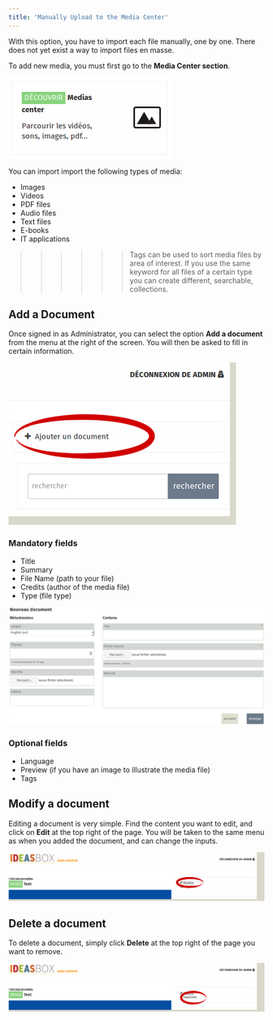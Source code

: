 ```yaml
---
title: 'Manually Upload to the Media Center'
---
```


With this option, you have to import each file manually, one by one.  There does not yet exist a way to import files en masse. 

To add new media, you must first go to the **Media Center section**.

![](1.png)

You can import import the following types of media:

- Images
- Videos
- PDF files
- Audio files
- Text files
- E-books
- IT applications

>>>>>>Tags can be used to sort media files by area of interest.  If you use the same keyword for all files of a certain type you can create different, searchable, collections. 

## Add a Document

Once signed in as Administrator, you can select the option **Add a document** from the menu at the right of the screen.  You will then be asked to fill in certain information.

![](2.png)



### Mandatory fields

- Title
- Summary
- File Name (path to your file)
- Credits (author of the media file)
- Type (file type)

![](3.png)

### Optional fields
- Language
- Preview (if you have an image to illustrate the media file)
- Tags 

## Modify a document

Editing a document is very simple.  Find the content you want to edit, and click on **Edit** at the top right of the page.  You will be taken to the same menu as when you added the document, and can change the inputs.

![](4.png)

## Delete a document

To delete a document, simply click **Delete** at the top right of the page you want to remove.

![](5.png)